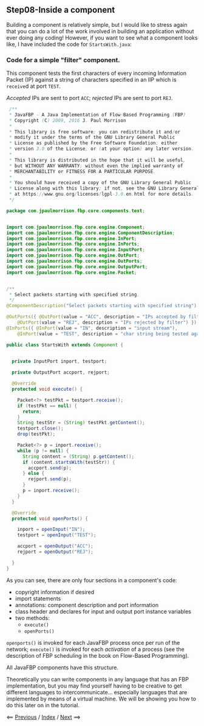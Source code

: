 
<link href="../style.css" rel="stylesheet" type="text/css">

## Step08-Inside a component

Building a component is relatively simple, but I would like to stress again that you can do a lot of the work involved in building an application without ever doing any coding!  However, if you want to see what a component looks like, I have included the code for `StartsWith.java`:

### Code for a simple "filter" component.

This component tests the first characters of every incoming Information Packet (IP) against a string of characters specified in an IIP which is `receive`d at port `TEST`.  

*Accepted* IPs are sent to port `ACC`; *rejected* IPs are sent to port `REJ`.

```java
 /**
 * JavaFBP - A Java Implementation of Flow-Based Programming (FBP)
 * Copyright (C) 2009, 2016 J. Paul Morrison
 *
 * This library is free software; you can redistribute it and/or
 * modify it under the terms of the GNU Library General Public
 * License as published by the Free Software Foundation; either
 * version 3.0 of the License, or (at your option) any later version.
 *
 * This library is distributed in the hope that it will be useful,
 * but WITHOUT ANY WARRANTY; without even the implied warranty of
 * MERCHANTABILITY or FITNESS FOR A PARTICULAR PURPOSE. 
 *
 * You should have received a copy of the GNU Library General Public
 * License along with this library; if not, see the GNU Library General Public License v3
 * at https://www.gnu.org/licenses/lgpl-3.0.en.html for more details.
 */

package com.jpaulmorrison.fbp.core.components.text;


import com.jpaulmorrison.fbp.core.engine.Component;
import com.jpaulmorrison.fbp.core.engine.ComponentDescription;
import com.jpaulmorrison.fbp.core.engine.InPort;
import com.jpaulmorrison.fbp.core.engine.InPorts;
import com.jpaulmorrison.fbp.core.engine.InputPort;
import com.jpaulmorrison.fbp.core.engine.OutPort;
import com.jpaulmorrison.fbp.core.engine.OutPorts;
import com.jpaulmorrison.fbp.core.engine.OutputPort;
import com.jpaulmorrison.fbp.core.engine.Packet;


/**
 * Select packets starting with specified string.  
 */
@ComponentDescription("Select packets starting with specified string")

@OutPorts({ @OutPort(value = "ACC", description = "IPs accepted by filter"), 
	@OutPort(value = "REJ", description = "IPs rejected by filter") })
@InPorts({ @InPort(value = "IN", description = "input stream"), 
	@InPort(value = "TEST", description = "char string being tested against") })

public class StartsWith extends Component {

  
  private InputPort inport, testport;

  private OutputPort accport, rejport;

  @Override
  protected void execute() {

    Packet<?> testPkt = testport.receive();
    if (testPkt == null) {
      return;
    }
    String testStr = (String) testPkt.getContent();
    testport.close();
    drop(testPkt);

    Packet<?> p = inport.receive();
    while (p != null) {
      String content = (String) p.getContent();
      if (content.startsWith(testStr)) {
        accport.send(p);
      } else {
        rejport.send(p);
      }
      p = inport.receive();
    }
  }

  @Override
  protected void openPorts() {

    inport = openInput("IN");
    testport = openInput("TEST");

    accport = openOutput("ACC");
    rejport = openOutput("REJ");

  }
}
```

As you can see, there are only four sections in a component's code:

* copyright information if desired
* import statements
* annotations: component description and port information
* class header and declares for input and output port instance variables
* two methods: 
	* `execute()`
	* `openPorts()`
	
`openports()` is invoked for each JavaFBP process once per run of the network; `execute()` is invoked for each *activation* of a process (see the description of FBP scheduling in the book on Flow-Based Programming). 

All JavaFBP components have this structure.

Theoretically you can write components in any language that has an FBP implementation, but you may find yourself having to be creative to get different languages to intercommunicate... especially languages that are implemented by means of a virtual machine.  We will be showing you how to do this later on in the tutorial.

<span class=middle> &lt;== <a href="../Step07/">  Previous</a> / <a href="https://github.com/jpaulm/fbp-tutorial-filter-file/"> Index</a> / <a href="../Step09/"> Next</a> ==&gt;</span>